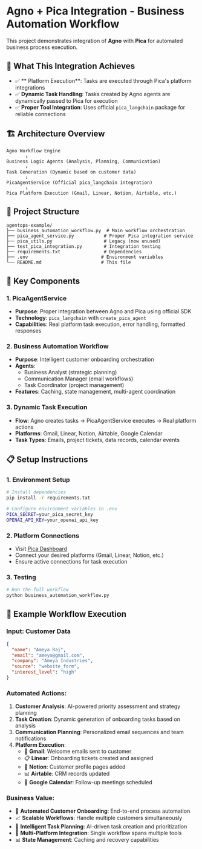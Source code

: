 # Agno + Pica Integration - Business Automation Workflow

This project demonstrates integration of **Agno** with **Pica** for automated business process execution.

## 🚀 **What This Integration Achieves**

- ✅ ** Platform Execution**: Tasks are executed through Pica's platform integrations
- ✅ **Dynamic Task Handling**: Tasks created by Agno agents are dynamically passed to Pica for execution
- ✅ **Proper Tool Integration**: Uses official `pica_langchain` package for reliable connections

## 🏗️ **Architecture Overview**

```
Agno Workflow Engine
       ↓
Business Logic Agents (Analysis, Planning, Communication)
       ↓
Task Generation (Dynamic based on customer data)
       ↓
PicaAgentService (Official pica_langchain integration)
       ↓
Pica Platform Execution (Gmail, Linear, Notion, Airtable, etc.)
```

## 📁 **Project Structure**

```
agentops-example/
├── business_automation_workflow.py  # Main workflow orchestration
├── pica_agent_service.py           # Proper Pica integration service
├── pica_utils.py                   # Legacy (now unused)
├── test_pica_integration.py        # Integration testing
├── requirements.txt                # Dependencies
├── .env                           # Environment variables
└── README.md                      # This file
```

## 🔧 **Key Components**

### **1. PicaAgentService**
- **Purpose**: Proper integration between Agno and Pica using official SDK
- **Technology**: `pica_langchain` with `create_pica_agent`
- **Capabilities**: Real platform task execution, error handling, formatted responses

### **2. Business Automation Workflow**
- **Purpose**: Intelligent customer onboarding orchestration
- **Agents**: 
  - Business Analyst (strategic planning)
  - Communication Manager (email workflows) 
  - Task Coordinator (project management)
- **Features**: Caching, state management, multi-agent coordination

### **3. Dynamic Task Execution**
- **Flow**: Agno creates tasks → PicaAgentService executes → Real platform actions
- **Platforms**: Gmail, Linear, Notion, Airtable, Google Calendar
- **Task Types**: Emails, project tickets, data records, calendar events

## 📋 **Setup Instructions**

### **1. Environment Setup**
```bash
# Install dependencies
pip install -r requirements.txt

# Configure environment variables in .env
PICA_SECRET=your_pica_secret_key
OPENAI_API_KEY=your_openai_api_key
```

### **2. Platform Connections**
- Visit [Pica Dashboard](https://app.picaos.com/connections)
- Connect your desired platforms (Gmail, Linear, Notion, etc.)
- Ensure active connections for task execution

### **3. Testing**
```bash
# Run the full workflow
python business_automation_workflow.py
```

## 🎯 **Example Workflow Execution**

### **Input**: Customer Data
```json
{
  "name": "Ameya Raj",
  "email": "ameya@gmail.com",
  "company": "Ameya Industries",
  "source": "website_form",
  "interest_level": "high"
}
```

### **Automated Actions**:
1. **Customer Analysis**: AI-powered priority assessment and strategy planning
2. **Task Creation**: Dynamic generation of onboarding tasks based on analysis
3. **Communication Planning**: Personalized email sequences and team notifications
4. **Platform Execution**: 
   - 📧 **Gmail**: Welcome emails sent to customer
   - 📋 **Linear**: Onboarding tickets created and assigned
   - 📝 **Notion**: Customer profile pages added
   - 📊 **Airtable**: CRM records updated
   - 📅 **Google Calendar**: Follow-up meetings scheduled


### **Business Value**:
- 🤖 **Automated Customer Onboarding**: End-to-end process automation
- 📈 **Scalable Workflows**: Handle multiple customers simultaneously
- 🎯 **Intelligent Task Planning**: AI-driven task creation and prioritization
- 🔗 **Multi-Platform Integration**: Single workflow spans multiple tools
- 📊 **State Management**: Caching and recovery capabilities

